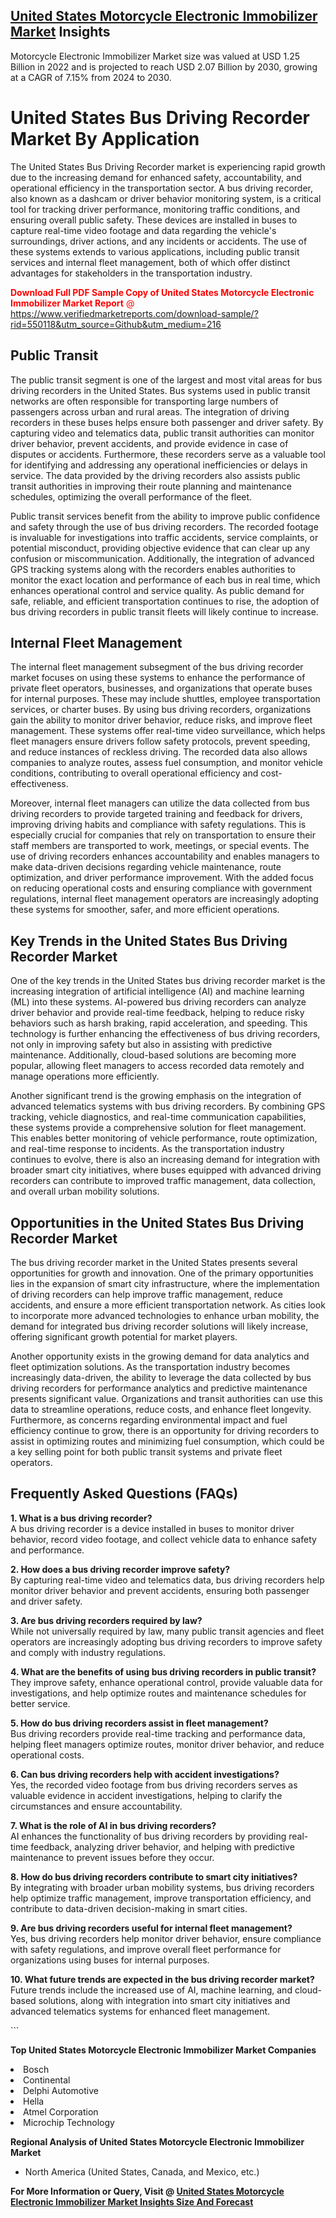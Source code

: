 <h2><a href="https://www.verifiedmarketreports.com/download-sample/?rid=550118&amp;utm_source=Github&amp;utm_medium=216" target="_blank">United States Motorcycle Electronic Immobilizer Market</a> Insights</h2><p>Motorcycle Electronic Immobilizer Market size was valued at USD 1.25 Billion in 2022 and is projected to reach USD 2.07 Billion by 2030, growing at a CAGR of 7.15% from 2024 to 2030.</p><p><h1>United States Bus Driving Recorder Market By Application</h1><p>The United States Bus Driving Recorder market is experiencing rapid growth due to the increasing demand for enhanced safety, accountability, and operational efficiency in the transportation sector. A bus driving recorder, also known as a dashcam or driver behavior monitoring system, is a critical tool for tracking driver performance, monitoring traffic conditions, and ensuring overall public safety. These devices are installed in buses to capture real-time video footage and data regarding the vehicle's surroundings, driver actions, and any incidents or accidents. The use of these systems extends to various applications, including public transit services and internal fleet management, both of which offer distinct advantages for stakeholders in the transportation industry.</p><p><p><span class=""><span style="color: #ff0000;"><strong>Download Full PDF Sample Copy of United States Motorcycle Electronic Immobilizer Market Report</strong> @ </span><a href="https://www.verifiedmarketreports.com/download-sample/?rid=550118&amp;utm_source=Github&amp;utm_medium=216" target="_blank">https://www.verifiedmarketreports.com/download-sample/?rid=550118&amp;utm_source=Github&amp;utm_medium=216</a></span></p></p><h2>Public Transit</h2><p>The public transit segment is one of the largest and most vital areas for bus driving recorders in the United States. Bus systems used in public transit networks are often responsible for transporting large numbers of passengers across urban and rural areas. The integration of driving recorders in these buses helps ensure both passenger and driver safety. By capturing video and telematics data, public transit authorities can monitor driver behavior, prevent accidents, and provide evidence in case of disputes or accidents. Furthermore, these recorders serve as a valuable tool for identifying and addressing any operational inefficiencies or delays in service. The data provided by the driving recorders also assists public transit authorities in improving their route planning and maintenance schedules, optimizing the overall performance of the fleet.</p><p>Public transit services benefit from the ability to improve public confidence and safety through the use of bus driving recorders. The recorded footage is invaluable for investigations into traffic accidents, service complaints, or potential misconduct, providing objective evidence that can clear up any confusion or miscommunication. Additionally, the integration of advanced GPS tracking systems along with the recorders enables authorities to monitor the exact location and performance of each bus in real time, which enhances operational control and service quality. As public demand for safe, reliable, and efficient transportation continues to rise, the adoption of bus driving recorders in public transit fleets will likely continue to increase.</p><h2>Internal Fleet Management</h2><p>The internal fleet management subsegment of the bus driving recorder market focuses on using these systems to enhance the performance of private fleet operators, businesses, and organizations that operate buses for internal purposes. These may include shuttles, employee transportation services, or charter buses. By using bus driving recorders, organizations gain the ability to monitor driver behavior, reduce risks, and improve fleet management. These systems offer real-time video surveillance, which helps fleet managers ensure drivers follow safety protocols, prevent speeding, and reduce instances of reckless driving. The recorded data also allows companies to analyze routes, assess fuel consumption, and monitor vehicle conditions, contributing to overall operational efficiency and cost-effectiveness.</p><p>Moreover, internal fleet managers can utilize the data collected from bus driving recorders to provide targeted training and feedback for drivers, improving driving habits and compliance with safety regulations. This is especially crucial for companies that rely on transportation to ensure their staff members are transported to work, meetings, or special events. The use of driving recorders enhances accountability and enables managers to make data-driven decisions regarding vehicle maintenance, route optimization, and driver performance improvement. With the added focus on reducing operational costs and ensuring compliance with government regulations, internal fleet management operators are increasingly adopting these systems for smoother, safer, and more efficient operations.</p><h2>Key Trends in the United States Bus Driving Recorder Market</h2><p>One of the key trends in the United States bus driving recorder market is the increasing integration of artificial intelligence (AI) and machine learning (ML) into these systems. AI-powered bus driving recorders can analyze driver behavior and provide real-time feedback, helping to reduce risky behaviors such as harsh braking, rapid acceleration, and speeding. This technology is further enhancing the effectiveness of bus driving recorders, not only in improving safety but also in assisting with predictive maintenance. Additionally, cloud-based solutions are becoming more popular, allowing fleet managers to access recorded data remotely and manage operations more efficiently.</p><p>Another significant trend is the growing emphasis on the integration of advanced telematics systems with bus driving recorders. By combining GPS tracking, vehicle diagnostics, and real-time communication capabilities, these systems provide a comprehensive solution for fleet management. This enables better monitoring of vehicle performance, route optimization, and real-time response to incidents. As the transportation industry continues to evolve, there is also an increasing demand for integration with broader smart city initiatives, where buses equipped with advanced driving recorders can contribute to improved traffic management, data collection, and overall urban mobility solutions.</p><h2>Opportunities in the United States Bus Driving Recorder Market</h2><p>The bus driving recorder market in the United States presents several opportunities for growth and innovation. One of the primary opportunities lies in the expansion of smart city infrastructure, where the implementation of driving recorders can help improve traffic management, reduce accidents, and ensure a more efficient transportation network. As cities look to incorporate more advanced technologies to enhance urban mobility, the demand for integrated bus driving recorder solutions will likely increase, offering significant growth potential for market players.</p><p>Another opportunity exists in the growing demand for data analytics and fleet optimization solutions. As the transportation industry becomes increasingly data-driven, the ability to leverage the data collected by bus driving recorders for performance analytics and predictive maintenance presents significant value. Organizations and transit authorities can use this data to streamline operations, reduce costs, and enhance fleet longevity. Furthermore, as concerns regarding environmental impact and fuel efficiency continue to grow, there is an opportunity for driving recorders to assist in optimizing routes and minimizing fuel consumption, which could be a key selling point for both public transit systems and private fleet operators.</p><h2>Frequently Asked Questions (FAQs)</h2><p><strong>1. What is a bus driving recorder?</strong><br> A bus driving recorder is a device installed in buses to monitor driver behavior, record video footage, and collect vehicle data to enhance safety and performance.</p><p><strong>2. How does a bus driving recorder improve safety?</strong><br> By capturing real-time video and telematics data, bus driving recorders help monitor driver behavior and prevent accidents, ensuring both passenger and driver safety.</p><p><strong>3. Are bus driving recorders required by law?</strong><br> While not universally required by law, many public transit agencies and fleet operators are increasingly adopting bus driving recorders to improve safety and comply with industry regulations.</p><p><strong>4. What are the benefits of using bus driving recorders in public transit?</strong><br> They improve safety, enhance operational control, provide valuable data for investigations, and help optimize routes and maintenance schedules for better service.</p><p><strong>5. How do bus driving recorders assist in fleet management?</strong><br> Bus driving recorders provide real-time tracking and performance data, helping fleet managers optimize routes, monitor driver behavior, and reduce operational costs.</p><p><strong>6. Can bus driving recorders help with accident investigations?</strong><br> Yes, the recorded video footage from bus driving recorders serves as valuable evidence in accident investigations, helping to clarify the circumstances and ensure accountability.</p><p><strong>7. What is the role of AI in bus driving recorders?</strong><br> AI enhances the functionality of bus driving recorders by providing real-time feedback, analyzing driver behavior, and helping with predictive maintenance to prevent issues before they occur.</p><p><strong>8. How do bus driving recorders contribute to smart city initiatives?</strong><br> By integrating with broader urban mobility systems, bus driving recorders help optimize traffic management, improve transportation efficiency, and contribute to data-driven decision-making in smart cities.</p><p><strong>9. Are bus driving recorders useful for internal fleet management?</strong><br> Yes, bus driving recorders help monitor driver behavior, ensure compliance with safety regulations, and improve overall fleet performance for organizations using buses for internal purposes.</p><p><strong>10. What future trends are expected in the bus driving recorder market?</strong><br> Future trends include the increased use of AI, machine learning, and cloud-based solutions, along with integration into smart city initiatives and advanced telematics systems for enhanced fleet management.</p>```</p><p><strong>Top United States Motorcycle Electronic Immobilizer Market Companies</strong></p><div data-test-id=""><p><li>Bosch</li><li> Continental</li><li> Delphi Automotive</li><li> Hella</li><li> Atmel Corporation</li><li> Microchip Technology</li></p><div><strong>Regional Analysis of&nbsp;United States Motorcycle Electronic Immobilizer Market</strong></div><ul><li dir="ltr"><p dir="ltr">North America&nbsp;(United States, Canada, and Mexico, etc.)</p></li></ul><p><strong>For More Information or Query, Visit @&nbsp;</strong><strong><a href="https://www.verifiedmarketreports.com/product/motorcycle-electronic-immobilizer-market-size-and-forecast/?utm_source=Github&amp;utm_medium=216" target="_blank">United States Motorcycle Electronic Immobilizer Market Insights Size And Forecast</a></strong></p></div>
